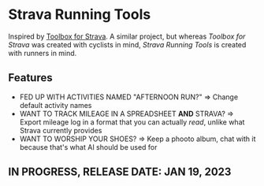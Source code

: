 # Strava Running Tools
Inspired by [Toolbox for Strava](https://www.marcellobrivio.com/projects/strava-toolbox/). A similar project, but whereas _Toolbox for Strava_ was created with cyclists in mind, _Strava Running Tools_ is created with runners in mind.

## Features
* FED UP WITH ACTIVITIES NAMED "AFTERNOON RUN?" => Change default activity names
* WANT TO TRACK MILEAGE IN A SPREADSHEET **AND** STRAVA? => Export mileage log in a format that you can actually _read_, unlike what Strava currently provides
* WANT TO WORSHIP YOUR SHOES? => Keep a phooto album, chat with it because that's what AI should be used for

## IN PROGRESS, RELEASE DATE: JAN 19, 2023